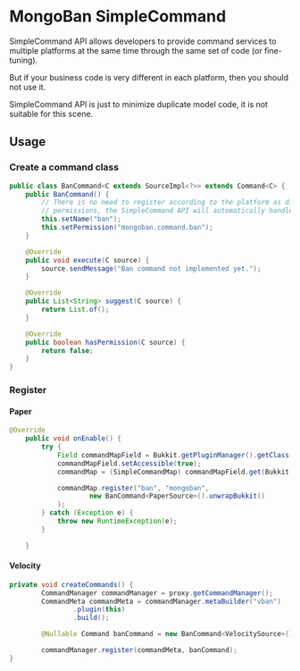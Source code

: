 # MongoBan SimpleCommand
SimpleCommand API allows developers to provide command services to multiple platforms 
at the same time through the same set of code (or fine-tuning).

But if your business code is very different in each platform, then you should not use it. 

SimpleCommand API is just to minimize duplicate model code, it is not suitable for this scene.

## Usage

### Create a command class
```java
public class BanCommand<C extends SourceImpl<?>> extends Command<C> {
    public BanCommand() {
        // There is no need to register according to the platform as different names and different 
        // permissions, the SimpleCommand API will automatically handle it.
        this.setName("ban");
        this.setPermission("mongoban.command.ban");
    }

    @Override
    public void execute(C source) {
        source.sendMessage("Ban command not implemented yet.");
    }

    @Override
    public List<String> suggest(C source) {
        return List.of();
    }

    @Override
    public boolean hasPermission(C source) {
        return false;
    }
}
```

### Register
#### Paper
```java
@Override
    public void onEnable() {
        try {
            Field commandMapField = Bukkit.getPluginManager().getClass().getDeclaredField("commandMap");
            commandMapField.setAccessible(true);
            commandMap = (SimpleCommandMap) commandMapField.get(Bukkit.getPluginManager());

            commandMap.register("ban", "mongoban",
                    new BanCommand<PaperSource>().unwrapBukkit()
            );
        } catch (Exception e) {
            throw new RuntimeException(e);
        }

    }
```

#### Velocity
```java
private void createCommands() {
        CommandManager commandManager = proxy.getCommandManager();
        CommandMeta commandMeta = commandManager.metaBuilder("vban")
                .plugin(this)
                .build();

        @Nullable Command banCommand = new BanCommand<VelocitySource>().unwrapVelocity();

        commandManager.register(commandMeta, banCommand);
}
```